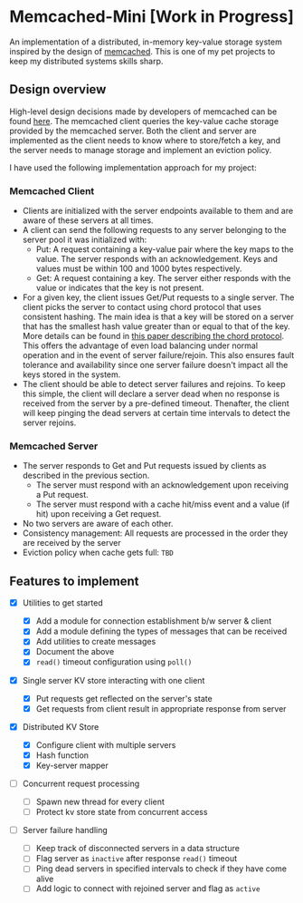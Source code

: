 # Memcached-Mini [Work in Progress]

An implementation of a distributed, in-memory key-value storage system inspired by the design of [memcached](https://memcached.org/). This is one of my pet projects to keep my distributed systems skills sharp.

## Design overview

High-level design decisions made by developers of memcached can be found [here](https://github.com/memcached/memcached/wiki/Overview). The memcached client queries the key-value cache storage provided by the memcached server. Both the client and server are implemented as the client needs to know where to store/fetch a key, and the server needs to manage storage and implement an eviction policy.

I have used the following implementation approach for my project:

### Memcached Client

- Clients are initialized with the server endpoints available to them and are aware of these servers at all times.
- A client can send the following requests to any server belonging to the server pool it was initialized with:
  - Put: A request containing a key-value pair where the key maps to the value. The server responds with an acknowledgement. Keys and values must be within 100 and 1000 bytes respectively.
  - Get: A request containing a key. The server either responds with the value or indicates that the key is not present.
- For a given key, the client issues Get/Put requests to a single server. The client picks the server to contact using chord protocol that uses consistent hashing. The main idea is that a key will be stored on a server that has the smallest hash value greater than or equal to that of the key. More details can be found in [this paper describing the chord protocol](https://pdos.csail.mit.edu/papers/ton:chord/paper-ton.pdf). This offers the advantage of even load balancing under normal operation and in the event of server failure/rejoin. This also ensures fault tolerance and availability since one server failure doesn't impact all the keys stored in the system.
- The client should be able to detect server failures and rejoins. To keep this simple, the client will declare a server dead when no response is received from the server by a pre-defined timeout. Thenafter, the client will keep pinging the dead servers at certain time intervals to detect the server rejoins.

### Memcached Server

- The server responds to Get and Put requests issued by clients as described in the previous section.
  - The server must respond with an acknowledgement upon receiving a Put request.
  - The server must respond with a cache hit/miss event and a value (if hit) upon receiving a Get request.
- No two servers are aware of each other.
- Consistency management: All requests are processed in the order they are received by the server
- Eviction policy when cache gets full: `TBD`

## Features to implement

- [x] Utilities to get started

  - [x] Add a module for connection establishment b/w server & client
  - [x] Add a module defining the types of messages that can be received
  - [x] Add utilities to create messages
  - [x] Document the above
  - [x] `read()` timeout configuration using `poll()`

- [x] Single server KV store interacting with one client

  - [x] Put requests get reflected on the server's state
  - [x] Get requests from client result in appropriate response from server

- [x] Distributed KV Store

  - [x] Configure client with multiple servers
  - [x] Hash function
  - [x] Key-server mapper

- [ ] Concurrent request processing

  - [ ] Spawn new thread for every client
  - [ ] Protect kv store state from concurrent access

- [ ] Server failure handling
  - [ ] Keep track of disconnected servers in a data structure
  - [ ] Flag server as `inactive` after response `read()` timeout
  - [ ] Ping dead servers in specified intervals to check if they have come alive
  - [ ] Add logic to connect with rejoined server and flag as `active`
